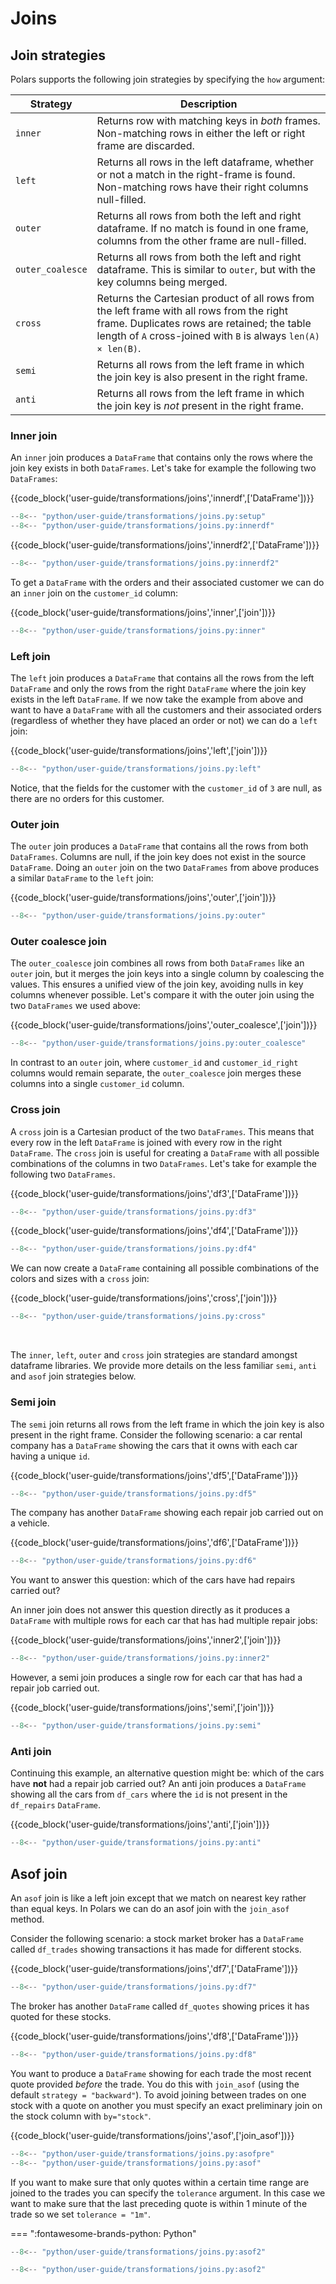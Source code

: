 # Joins

## Join strategies

Polars supports the following join strategies by specifying the `how` argument:

| Strategy         | Description                                                                                                                                                                                                |
| ---------------- | ---------------------------------------------------------------------------------------------------------------------------------------------------------------------------------------------------------- |
| `inner`          | Returns row with matching keys in _both_ frames. Non-matching rows in either the left or right frame are discarded.                                                                                        |
| `left`           | Returns all rows in the left dataframe, whether or not a match in the right-frame is found. Non-matching rows have their right columns null-filled.                                                        |
| `outer`          | Returns all rows from both the left and right dataframe. If no match is found in one frame, columns from the other frame are null-filled.                                                                  |
| `outer_coalesce` | Returns all rows from both the left and right dataframe. This is similar to `outer`, but with the key columns being merged.                                                                                |
| `cross`          | Returns the Cartesian product of all rows from the left frame with all rows from the right frame. Duplicates rows are retained; the table length of `A` cross-joined with `B` is always `len(A) × len(B)`. |
| `semi`           | Returns all rows from the left frame in which the join key is also present in the right frame.                                                                                                             |
| `anti`           | Returns all rows from the left frame in which the join key is _not_ present in the right frame.                                                                                                            |

### Inner join

An `inner` join produces a `DataFrame` that contains only the rows where the join key exists in both `DataFrames`. Let's take for example the following two `DataFrames`:

{{code_block('user-guide/transformations/joins','innerdf',['DataFrame'])}}

```python exec="on" result="text" session="user-guide/transformations/joins"
--8<-- "python/user-guide/transformations/joins.py:setup"
--8<-- "python/user-guide/transformations/joins.py:innerdf"
```

<p></p>

{{code_block('user-guide/transformations/joins','innerdf2',['DataFrame'])}}

```python exec="on" result="text" session="user-guide/transformations/joins"
--8<-- "python/user-guide/transformations/joins.py:innerdf2"
```

To get a `DataFrame` with the orders and their associated customer we can do an `inner` join on the `customer_id` column:

{{code_block('user-guide/transformations/joins','inner',['join'])}}

```python exec="on" result="text" session="user-guide/transformations/joins"
--8<-- "python/user-guide/transformations/joins.py:inner"
```

### Left join

The `left` join produces a `DataFrame` that contains all the rows from the left `DataFrame` and only the rows from the right `DataFrame` where the join key exists in the left `DataFrame`. If we now take the example from above and want to have a `DataFrame` with all the customers and their associated orders (regardless of whether they have placed an order or not) we can do a `left` join:

{{code_block('user-guide/transformations/joins','left',['join'])}}

```python exec="on" result="text" session="user-guide/transformations/joins"
--8<-- "python/user-guide/transformations/joins.py:left"
```

Notice, that the fields for the customer with the `customer_id` of `3` are null, as there are no orders for this customer.

### Outer join

The `outer` join produces a `DataFrame` that contains all the rows from both `DataFrames`. Columns are null, if the join key does not exist in the source `DataFrame`. Doing an `outer` join on the two `DataFrames` from above produces a similar `DataFrame` to the `left` join:

{{code_block('user-guide/transformations/joins','outer',['join'])}}

```python exec="on" result="text" session="user-guide/transformations/joins"
--8<-- "python/user-guide/transformations/joins.py:outer"
```

### Outer coalesce join

The `outer_coalesce` join combines all rows from both `DataFrames` like an `outer` join, but it merges the join keys into a single column by coalescing the values. This ensures a unified view of the join key, avoiding nulls in key columns whenever possible. Let's compare it with the outer join using the two `DataFrames` we used above:

{{code_block('user-guide/transformations/joins','outer_coalesce',['join'])}}

```python exec="on" result="text" session="user-guide/transformations/joins"
--8<-- "python/user-guide/transformations/joins.py:outer_coalesce"
```

In contrast to an `outer` join, where `customer_id` and `customer_id_right` columns would remain separate, the `outer_coalesce` join merges these columns into a single `customer_id` column.

### Cross join

A `cross` join is a Cartesian product of the two `DataFrames`. This means that every row in the left `DataFrame` is joined with every row in the right `DataFrame`. The `cross` join is useful for creating a `DataFrame` with all possible combinations of the columns in two `DataFrames`. Let's take for example the following two `DataFrames`.

{{code_block('user-guide/transformations/joins','df3',['DataFrame'])}}

```python exec="on" result="text" session="user-guide/transformations/joins"
--8<-- "python/user-guide/transformations/joins.py:df3"
```

<p></p>

{{code_block('user-guide/transformations/joins','df4',['DataFrame'])}}

```python exec="on" result="text" session="user-guide/transformations/joins"
--8<-- "python/user-guide/transformations/joins.py:df4"
```

We can now create a `DataFrame` containing all possible combinations of the colors and sizes with a `cross` join:

{{code_block('user-guide/transformations/joins','cross',['join'])}}

```python exec="on" result="text" session="user-guide/transformations/joins"
--8<-- "python/user-guide/transformations/joins.py:cross"
```

<br>

The `inner`, `left`, `outer` and `cross` join strategies are standard amongst dataframe libraries. We provide more details on the less familiar `semi`, `anti` and `asof` join strategies below.

### Semi join

The `semi` join returns all rows from the left frame in which the join key is also present in the right frame. Consider the following scenario: a car rental company has a `DataFrame` showing the cars that it owns with each car having a unique `id`.

{{code_block('user-guide/transformations/joins','df5',['DataFrame'])}}

```python exec="on" result="text" session="user-guide/transformations/joins"
--8<-- "python/user-guide/transformations/joins.py:df5"
```

The company has another `DataFrame` showing each repair job carried out on a vehicle.

{{code_block('user-guide/transformations/joins','df6',['DataFrame'])}}

```python exec="on" result="text" session="user-guide/transformations/joins"
--8<-- "python/user-guide/transformations/joins.py:df6"
```

You want to answer this question: which of the cars have had repairs carried out?

An inner join does not answer this question directly as it produces a `DataFrame` with multiple rows for each car that has had multiple repair jobs:

{{code_block('user-guide/transformations/joins','inner2',['join'])}}

```python exec="on" result="text" session="user-guide/transformations/joins"
--8<-- "python/user-guide/transformations/joins.py:inner2"
```

However, a semi join produces a single row for each car that has had a repair job carried out.

{{code_block('user-guide/transformations/joins','semi',['join'])}}

```python exec="on" result="text" session="user-guide/transformations/joins"
--8<-- "python/user-guide/transformations/joins.py:semi"
```

### Anti join

Continuing this example, an alternative question might be: which of the cars have **not** had a repair job carried out? An anti join produces a `DataFrame` showing all the cars from `df_cars` where the `id` is not present in the `df_repairs` `DataFrame`.

{{code_block('user-guide/transformations/joins','anti',['join'])}}

```python exec="on" result="text" session="user-guide/transformations/joins"
--8<-- "python/user-guide/transformations/joins.py:anti"
```

## Asof join

An `asof` join is like a left join except that we match on nearest key rather than equal keys.
In Polars we can do an asof join with the `join_asof` method.

Consider the following scenario: a stock market broker has a `DataFrame` called `df_trades` showing transactions it has made for different stocks.

{{code_block('user-guide/transformations/joins','df7',['DataFrame'])}}

```python exec="on" result="text" session="user-guide/transformations/joins"
--8<-- "python/user-guide/transformations/joins.py:df7"
```

The broker has another `DataFrame` called `df_quotes` showing prices it has quoted for these stocks.

{{code_block('user-guide/transformations/joins','df8',['DataFrame'])}}

```python exec="on" result="text" session="user-guide/transformations/joins"
--8<-- "python/user-guide/transformations/joins.py:df8"
```

You want to produce a `DataFrame` showing for each trade the most recent quote provided _before_ the trade. You do this with `join_asof` (using the default `strategy = "backward"`).
To avoid joining between trades on one stock with a quote on another you must specify an exact preliminary join on the stock column with `by="stock"`.

{{code_block('user-guide/transformations/joins','asof',['join_asof'])}}

```python exec="on" result="text" session="user-guide/transformations/joins"
--8<-- "python/user-guide/transformations/joins.py:asofpre"
--8<-- "python/user-guide/transformations/joins.py:asof"
```

If you want to make sure that only quotes within a certain time range are joined to the trades you can specify the `tolerance` argument. In this case we want to make sure that the last preceding quote is within 1 minute of the trade so we set `tolerance = "1m"`.

=== ":fontawesome-brands-python: Python"

```python
--8<-- "python/user-guide/transformations/joins.py:asof2"
```

```python exec="on" result="text" session="user-guide/transformations/joins"
--8<-- "python/user-guide/transformations/joins.py:asof2"
```
